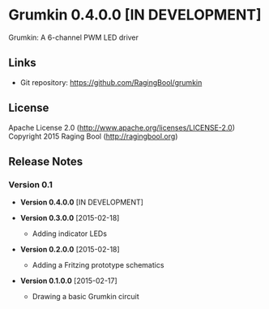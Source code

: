 # Grumkin 0.4.0.0 [IN DEVELOPMENT]
Grumkin: A 6-channel PWM LED driver

## Links
* Git repository: https://github.com/RagingBool/grumkin

## License
Apache License 2.0 (http://www.apache.org/licenses/LICENSE-2.0)
Copyright 2015 Raging Bool (http://ragingbool.org)

## Release Notes
### Version 0.1

* **Version 0.4.0.0** [IN DEVELOPMENT]

* **Version 0.3.0.0** [2015-02-18]
  * Adding indicator LEDs

* **Version 0.2.0.0** [2015-02-18]
  * Adding a Fritzing prototype schematics

* **Version 0.1.0.0** [2015-02-17]
  * Drawing a basic Grumkin circuit
